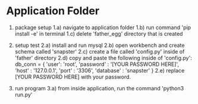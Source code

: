 # Application Folder

1) package setup
    1.a) navigate to application folder
    1.b) run command 'pip install -e' in terminal
    1.c) delete 'father_egg' directory that is created

2) setup test
    2.a) install and run mysql
    2.b) open workbench and create schema called 'snapster'
    2.c) create a file called 'config.py' inside of 'father' directory
    2.d) copy and paste the following inside of 'config.py':
    db_conn = {
        'user': 'root',
        'password' : '[YOUR PASSWORD HERE]',
        'host' : '127.0.0.1',
        'port' : '3306',
        'database' : 'snapster'
    }
    2.e) replace [YOUR PASSWORD HERE] with your password.

3) run program
    3.a) from inside application, run the command 'python3 run.py'
